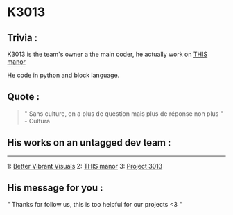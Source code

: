 # K3013
## Trivia :
K3013 is the team's owner a the main coder, he actually work on [THIS manor](/works/This%20Manor/)

He code in python and block language.
## Quote :
> " Sans culture, on a plus de question
> mais plus de réponse non plus " - Cultura
## His works on an untagged dev team :
---
1: [Better Vibrant Visuals](works/Better%20Vibrant%20Visuals)
2: [THIS manor](works/This%20Manor)
3: [Project 3013](works/P3013)
## His message for you :
" Thanks for follow us, this is too helpful for our projects <3 "

